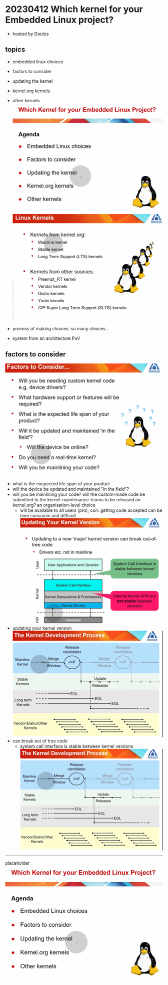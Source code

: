 # 20230412 Which kernel for your Embedded Linux project?
* hosted by Doulos

## topics
* embedded linux choices
* factors to consider
* updating the kernel
* kernel.org kernels
* other kernels
![](img00.png)
![](img00a.png)

* process of making choices: so many choices ..
* system from an architecture PoV

## factors to consider
![](img01.png)
* what is the excpected life span of your product
* will the device be updated and maintained "in the field"?
* will you be mainlining your code? will the custom-made code be submitted to the kernel-maintenance-teams to be released on kernel.org? an organisation-level choice
  * will be available to all users (pro); con: getting code accepted can be time consumin and difficult
![](img02.png)
* updating your kernel version
![](img03.png)
* can break out of tree code
  * system call interface is stable between kernel versions
![](img03.png)  

---
placeholder  
![](img00.png)
